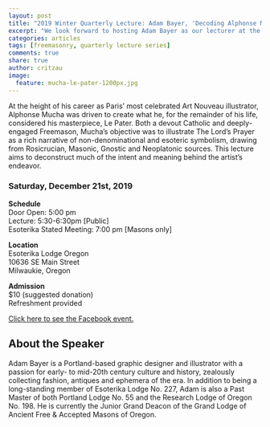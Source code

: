 ```yaml
---
layout: post
title: "2019 Winter Quarterly Lecture: Adam Bayer, 'Decoding Alphonse Mucha’s Symbolist Masterpiece'"
excerpt: "We look forward to hosting Adam Bayer as our lecturer at the 2019 Winter Solstice quarterly."
categories: articles
tags: [freemasonry, quarterly lecture series]
comments: true
share: true
author: critzau
image:
  feature: mucha-le-pater-1200px.jpg
---
```


At the height of his career as Paris’ most celebrated Art Nouveau illustrator, Alphonse Mucha was driven to create what he, for the remainder of his life, considered his masterpiece, Le Pater.  Both a devout Catholic and deeply-engaged Freemason, Mucha’s objective was to illustrate The Lord’s Prayer as a rich narrative of non-denominational and esoteric symbolism, drawing from Rosicrucian, Masonic, Gnostic and Neoplatonic sources. This lecture aims to deconstruct much of the intent and meaning behind the artist’s endeavor.

### Saturday, December 21st, 2019 

**Schedule**  
Door Open: 5:00 pm  
Lecture: 5:30-6:30pm [Public]  
Esoterika Stated Meeting: 7:00 pm [Masons only]  

**Location**  
Esoterika Lodge Oregon  
10636 SE Main Street  
Milwaukie, Oregon  

**Admission**  
$10 (suggested donation)  
Refreshment provided

[Click here to see the Facebook event.](https://www.facebook.com/events/1398612483637222/)

## About the Speaker

Adam Bayer is a Portland-based graphic designer and illustrator with a passion for early- to mid-20th century culture and history, zealously collecting fashion, antiques and ephemera of the era. In addition to being a long-standing member of Esoterika Lodge No. 227, Adam is also a Past Master of both Portland Lodge No.  55 and the Research Lodge of Oregon No. 198. He is currently the Junior Grand Deacon of the Grand Lodge of Ancient Free & Accepted Masons of Oregon.
